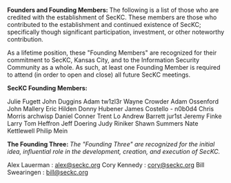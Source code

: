 <strong>Founders and Founding Members:
</strong>The following is a list of those who are credited with the establishment of SecKC. These members are those who contributed to the establishment and continued existence of SecKC; specifically though significant participation, investment, or other noteworthy contribution.

As a lifetime position, these "Founding Members" are recognized for their commitment to SecKC, Kansas City, and to the Information Security Community as a whole. As such, at least one Founding Member is required to attend (in order to open and close) all future SecKC meetings.

<strong>SecKC Founding Members:</strong>

Julie Fugett
John Duggins
Adam tw1zl3r
Wayne Crowder
Adam Ossenford
John Mallery
Eric Hilden
Donny Hubener
James Costello - n0b0d4
Chris Morris
archwisp
Daniel Conner
Trent Lo
Andrew Barrett
jur1st
Jeremy Finke
Larry
Tom Heffron
Jeff Doering
Judy Riniker
Shawn Summers
Nate Kettlewell
Philip Mein

<strong>The Founding Three:
</strong><em>The "Founding Three" are recognized for the initial idea, <em>influential role in the development, </em>creation, and execution of SecKC.</em>

Alex Lauerman : alex@seckc.org
Cory Kennedy : cory@seckc.org
Bill Swearingen : bill@seckc.org